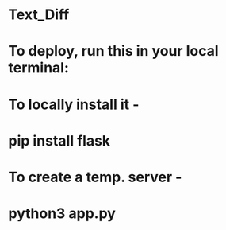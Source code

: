# Text_Diff

# To deploy, run this in your local terminal:
# To locally install it -
# pip install flask
# To create a temp. server -
# python3 app.py
